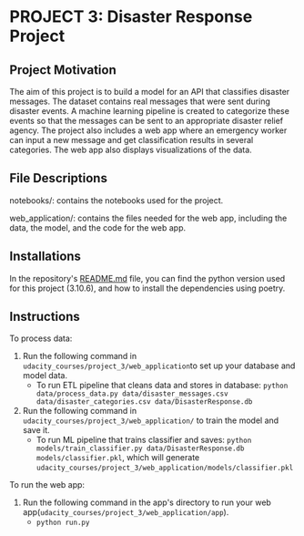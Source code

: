 # PROJECT 3: Disaster Response Project


## Project Motivation
The aim of this project is to build a model for an API that classifies disaster messages. The dataset contains real messages that were sent during disaster events. A machine learning pipeline is created to categorize these events so that the messages can be sent to an appropriate disaster relief agency. The project also includes a web app where an emergency worker can input a new message and get classification results in several categories. The web app also displays visualizations of the data.

## File Descriptions
notebooks/: contains the notebooks used for the project.

web_application/: contains the files needed for the web app, including the data, the model, and the code for the web app.

## Installations
In the repository's [README.md](../../README.md) file, you can find the python version used for this project (3.10.6), and how to install the dependencies using poetry.


## Instructions
To process data:
1. Run the following command in `udacity_courses/project_3/web_application`to set up your database and model data.
    - To run ETL pipeline that cleans data and stores in database: `python data/process_data.py data/disaster_messages.csv data/disaster_categories.csv data/DisasterResponse.db`
2. Run the following command in `udacity_courses/project_3/web_application/` to train the model and save it.
    - To run ML pipeline that trains classifier and saves: `python models/train_classifier.py data/DisasterResponse.db models/classifier.pkl`, which will generate `udacity_courses/project_3/web_application/models/classifier.pkl`

To run the web app:
1. Run the following command in the app's directory to run your web app(`udacity_courses/project_3/web_application/app`).
    - `python run.py`
